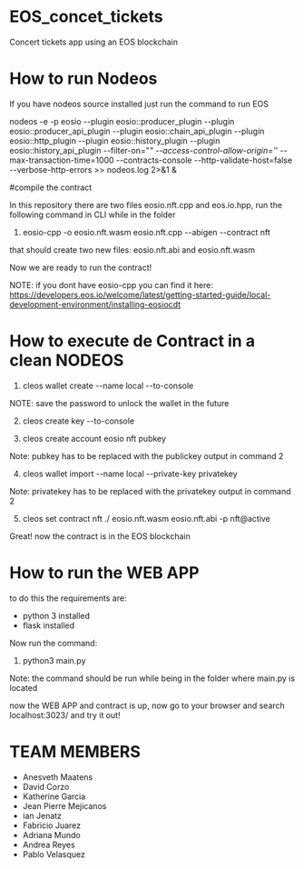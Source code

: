 # EOS_concet_tickets
Concert tickets app using an EOS blockchain

# How to run Nodeos

If you have nodeos source installed just run the command to run EOS

nodeos -e -p eosio --plugin eosio::producer_plugin --plugin eosio::producer_api_plugin --plugin eosio::chain_api_plugin --plugin eosio::http_plugin --plugin eosio::history_plugin --plugin eosio::history_api_plugin --filter-on="*" --access-control-allow-origin='*' --max-transaction-time=1000 --contracts-console --http-validate-host=false --verbose-http-errors >> nodeos.log 2>&1 &

#compile the contract

In this repository there are two files eosio.nft.cpp and eos.io.hpp, run the following command in CLI while in the folder


1. eosio-cpp -o eosio.nft.wasm eosio.nft.cpp --abigen --contract nft


that should create two new files: eosio.nft.abi and eosio.nft.wasm

Now we are ready to run the contract!

NOTE: if you dont have eosio-cpp you can find it here: https://developers.eos.io/welcome/latest/getting-started-guide/local-development-environment/installing-eosiocdt



# How to execute de Contract in a clean NODEOS

1. cleos wallet create --name local --to-console

NOTE: save the password to unlock the wallet in the future

2. cleos create key --to-console

3. cleos create account eosio nft pubkey

Note: pubkey has to be replaced with the publickey output in command 2

4. cleos wallet import --name local --private-key privatekey

Note: privatekey has to be replaced with the privatekey output in command 2


5. cleos set contract nft ./ eosio.nft.wasm eosio.nft.abi -p nft@active


Great! now the contract is in the EOS blockchain

# How to run the WEB APP

to do this the requirements are:
  - python 3 installed
  - flask installed

Now run the command:

1. python3 main.py

Note: the command should be run while being in the folder where main.py is located

now the WEB APP and contract is up, now go to your browser and search localhost:3023/ and try it out!


# TEAM MEMBERS

- Anesveth Maatens
- David Corzo
- Katherine Garcia
- Jean Pierre Mejicanos
- ian Jenatz
- Fabricio Juarez
- Adriana Mundo
- Andrea Reyes
- Pablo Velasquez







